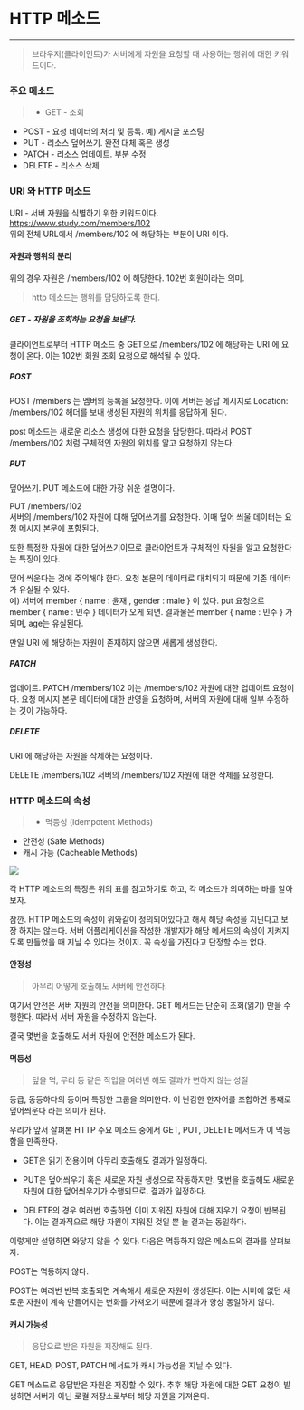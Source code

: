 # HTTP 메소드
---
>브라우저(클라이언트)가 서버에게 자원을 요청할 때 사용하는 행위에 대한 키워드이다.

### 주요 메소드
>- GET - 조회
- POST - 요청 데이터의 처리 및 등록. 예) 게시글 포스팅
- PUT - 리소스 덮어쓰기. 완전 대체 혹은 생성
- PATCH - 리소스 업데이트. 부분 수정
- DELETE - 리소스 삭제

### URI 와 HTTP 메소드
URI - 서버 자원을 식별하기 위한 키워드이다.  
https://www.study.com/members/102  
위의 전체 URL에서 /members/102 에 해당하는 부분이 URI 이다.

#### 자원과 행위의 분리
위의 경우 자원은 /members/102 에 해당한다. 102번 회원이라는 의미.

>http 메소드는 행위를 담당하도록 한다.

##### GET - 자원을 조회하는 요청을 보낸다.

클라이언트로부터 HTTP 메소드 중 GET으로 /members/102 에 해당하는 URI 에 요청이 온다. 이는 102번 회원 조회 요청으로 해석될 수 있다.


##### POST

POST /members 는 멤버의 등록을 요청한다. 이에 서버는 응답 메시지로 Location: /members/102 헤더를 보내 생성된 자원의 위치를 응답하게 된다.  

 post 메소드는 새로운 리소스 생성에 대한 요청을 담당한다. 따라서 POST /members/102 처럼 구체적인 자원의 위치를 알고 요청하지 않는다.
 
##### PUT
덮어쓰기. PUT 메소드에 대한 가장 쉬운 설명이다.

PUT /members/102  
서버의 /members/102 자원에 대해 덮어쓰기를 요청한다. 이때 덮어 씌울 데이터는 요청 메시지 본문에 포함된다.  

또한 특정한 자원에 대한 덮어쓰기이므로 클라이언트가 구체적인 자원을 알고 요청한다는 특징이 있다.

덮어 씌운다는 것에 주의해야 한다. 요청 본문의 데이터로 대치되기 때문에 기존 데이터가 유실될 수 있다.  
예) 서버에 member { name : 윤재 , gender : male } 이 있다. put 요청으로 member { name : 민수 } 데이터가 오게 되면. 결과물은 member { name : 민수 } 가 되며, age는 유실된다.  

만일 URI 에 해당하는 자원이 존재하지 않으면 새롭게 생성한다.

##### PATCH
업데이트.
PATCH /members/102
이는 /members/102 자원에 대한 업데이트 요청이다. 요청 메시지 본문 데이터에 대한 반영을 요청하며, 서버의 자원에 대해 일부 수정하는 것이 가능하다.

##### DELETE
URI 에 해당하는 자원을 삭제하는 요청이다.  

DELETE /members/102
서버의 /members/102 자원에 대한 삭제를 요청한다.

### HTTP 메소드의 속성

>- 멱등성 (Idempotent Methods)
- 안전성 (Safe Methods)
- 캐시 가능 (Cacheable Methods)

![](https://velog.velcdn.com/images/mulgoms2/post/c61024e5-93c8-4c7a-b2da-cabc2eb90f0d/image.png)

각 HTTP 메소드의 특징은 위의 표를 참고하기로 하고, 각 메소드가 의미하는 바를 알아보자.

잠깐. HTTP 메소드의 속성이 위와같이 정의되어있다고 해서 해당 속성을 지닌다고 보장 하지는 않는다.
서버 어플리케이션을 작성한 개발자가 해당 메서드의 속성이 지켜지도록 만들었을 때 지닐 수 있다는 것이지. 꼭 속성을 가진다고 단정할 수는 없다.

#### 안정성
>아무리 어떻게 호출해도 서버에 안전하다.

여기서 안전은 서버 자원의 안전을 의미한다. GET 메서드는 단순히 조회(읽기) 만을 수행한다. 따라서 서버 자원을 수정하지 않는다.  

결국 몇번을 호출해도 서버 자원에 안전한 메소드가 된다.

#### 멱등성
>덮을 멱, 무리 등
같은 작업을 여러번 해도 결과가 변하지 않는 성질

등급, 동등하다의 등이며 특정한 그룹을 의미한다. 이 난감한 한자어를 조합하면 통째로 덮어씌운다 라는 의미가 된다.


우리가 앞서 살펴본 HTTP 주요 메소드 중에서 GET, PUT, DELETE 메서드가 이 멱등함을 만족한다.


- GET은 읽기 전용이며 아무리 호출해도 결과가 일정하다.   

- PUT은 덮어씌우기 혹은 새로운 자원 생성으로 작동하지만. 몇번을 호출해도 새로운 자원에 대한 덮어씌우기가 수행되므로. 결과가 일정하다.  

- DELETE의 경우 여러번 호출하면 이미 지워진 자원에 대해 지우기 요청이 반복된다. 이는 결과적으로 해당 자원이 지워진 것일 뿐 늘 결과는 동일하다.

이렇게만 설명하면 와닿지 않을 수 있다. 다음은 멱등하지 않은 메소드의 결과를 살펴보자.

POST는 멱등하지 않다.

POST는 여러번 반복 호출되면 계속해서 새로운 자원이 생성된다. 이는 서버에 없던 새로운 자원이 계속 만들어지는 변화를 가져오기 때문에 결과가 항상 동일하지 않다. 


#### 캐시 가능성
>응답으로 받은 자원을 저장해도 된다.

GET, HEAD, POST, PATCH 메서드가 캐시 가능성을 지닐 수 있다.

GET 메소드로 응답받은 자원은 저장할 수 있다. 추후 해당 자원에 대한 GET 요청이 발생하면 서버가 아닌 로컬 저장소로부터 해당 자원을 가져온다.
